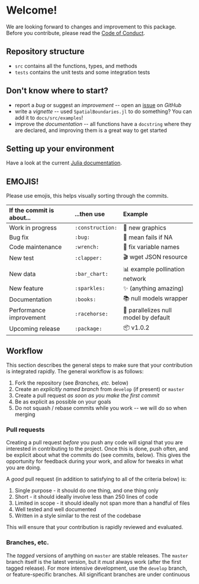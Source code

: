 # Welcome!

We are looking forward to changes and improvement to this package. Before you
contribute, please read the [Code of Conduct][CoC].

[CoC]: https://github.com/EcoJulia/SpatialBoundaries.jl/blob/master/CODE_OF_CONDUCT.md

## Repository structure

- `src` contains all the functions, types, and methods
- `tests` contains the unit tests and some integration tests

## Don't know where to start?

- report a *bug* or suggest an *improvement* -- open an [issue] on *GitHub*
- write a *vignette* -- used `SpatialBoundaries.jl` to do something? You can add it to `docs/src/examples`!
- improve the *documentation* -- all functions have a `docstring` where they are declared, and improving them is a great way to get started

[issue]: https://github.com/EcoJulia/SpatialBoundaries.jl/issues

## Setting up your environment

Have a look at the current [Julia documentation][pkgdoc].

[pkgdoc]: https://docs.julialang.org/en/stable/manual/packages/#Making-changes-to-an-existing-package-1

## EMOJIS!

Please use emojis, this helps visually sorting through the commits.

| If the commit is about... | ...then use        | Example                                        |
|:--------------------------|:-------------------|:-----------------------------------------------|
| Work in progress          | `:construction:`   | :construction: new graphics                    |
| Bug fix                   | `:bug:`            | :bug: mean fails if NA                         |
| Code maintenance          | `:wrench:`         | :wrench: fix variable names                    |
| New test                  | `:clapper:`        | :clapper: wget JSON resource                   |
| New data                  | `:bar_chart:`      | :bar_chart: example pollination network        |
| New feature               | `:sparkles:`       | :sparkles: (anything amazing)                  |
| Documentation             | `:books:`          | :books: null models wrapper                    |
| Performance improvement   | `:racehorse:`      | :racehorse: parallelizes null model by default |
| Upcoming release          | `:package:`        | :package: v1.0.2                               |

## Workflow

This section describes the general steps to make sure that your contribution is
integrated rapidly. The general workflow is as follows:

1. Fork the repository (see *Branches, etc.* below)
2. Create an *explicitly named branch* from `develop` (if present) or `master`
3. Create a pull request *as soon as you make the first commit*
4. Be as explicit as possible on your goals
5. Do not squash / rebase commits while you work -- we will do so when merging

### Pull requests

Creating a pull request *before* you push any code will signal that you are
interested in contributing to the project. Once this is done, push often, and be
explicit about what the commits do (see commits, below). This gives the
opportunity for feedback during your work, and allow for tweaks in what you are
doing.

A *good* pull request (in addition to satisfying to all of the criteria below)
is:

1. Single purpose - it should do one thing, and one thing only
2. Short - it should ideally involve less than 250 lines of code
3. Limited in scope - it should ideally not span more than a handful of files
4. Well tested and well documented
5. Written in a style similar to the rest of the codebase

This will ensure that your contribution is rapidly reviewed and evaluated.

### Branches, etc.

The *tagged* versions of anything on `master` are stable releases. The `master`
branch itself is the latest version, but it *must* always work (after the first
tagged release). For more intensive development, use the `develop` branch, or
feature-specific branches. All significant branches are under continuous